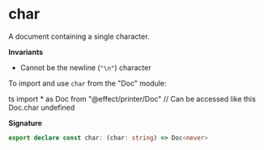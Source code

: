# char

A document containing a single character.

**Invariants**

- Cannot be the newline (`"\n"`) character

To import and use `char` from the "Doc" module:

ts
import \* as Doc from "@effect/printer/Doc"
// Can be accessed like this
Doc.char
undefined

**Signature**

```ts
export declare const char: (char: string) => Doc<never>
```
